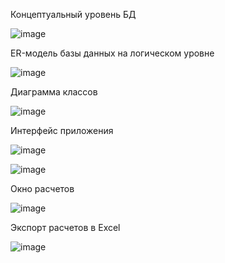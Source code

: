 Концептуальный уровень БД

![image](https://github.com/user-attachments/assets/5e435fe1-96fa-43c3-a1f6-fda7ec95d989)

ER-модель базы данных на логическом уровне

![image](https://github.com/user-attachments/assets/5c391ef3-bc8f-422b-ba04-3e1b6eea0c21)

Диаграмма классов

![image](https://github.com/user-attachments/assets/020046e4-b497-40f2-8d54-7a68e9b88933)

Интерфейс приложения

![image](https://github.com/user-attachments/assets/fe31cd6f-3017-4d38-9ed1-008bbe4bda22)

![image](https://github.com/user-attachments/assets/9dff5110-0519-4f3f-803e-bcd82af43f72)

Окно расчетов

![image](https://github.com/user-attachments/assets/d8abad62-89f9-4f7c-ae48-a87e53ae365f)

Экспорт расчетов в Excel

![image](https://github.com/user-attachments/assets/9ee143ad-b44e-424e-b1e8-0d2abdbfe1af)


